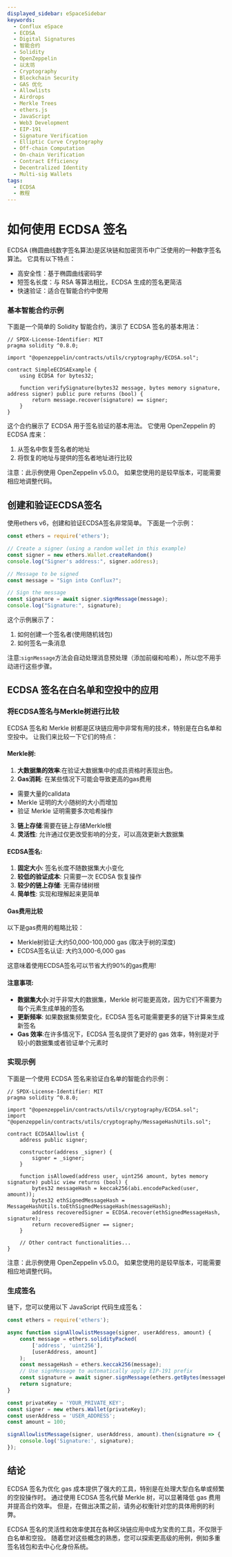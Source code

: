 ```yaml
---
displayed_sidebar: eSpaceSidebar
keywords:
  - Conflux eSpace
  - ECDSA
  - Digital Signatures
  - 智能合约
  - Solidity
  - OpenZeppelin
  - 以太坊
  - Cryptography
  - Blockchain Security
  - GAS 优化
  - Allowlists
  - Airdrops
  - Merkle Trees
  - ethers.js
  - JavaScript
  - Web3 Development
  - EIP-191
  - Signature Verification
  - Elliptic Curve Cryptography
  - Off-chain Computation
  - On-chain Verification
  - Contract Efficiency
  - Decentralized Identity
  - Multi-sig Wallets
tags:
  - ECDSA
  - 教程
---
```


# 如何使用 ECDSA 签名

ECDSA (椭圆曲线数字签名算法)是区块链和加密货币中广泛使用的一种数字签名算法。 它具有以下特点：

- 高安全性：基于椭圆曲线密码学
- 短签名长度：与 RSA 等算法相比，ECDSA 生成的签名更简洁
- 快速验证：适合在智能合约中使用

### 基本智能合约示例

下面是一个简单的 Solidity 智能合约，演示了 ECDSA 签名的基本用法：

```solidity
// SPDX-License-Identifier: MIT
pragma solidity ^0.8.0;

import "@openzeppelin/contracts/utils/cryptography/ECDSA.sol";

contract SimpleECDSAExample {
    using ECDSA for bytes32;

    function verifySignature(bytes32 message, bytes memory signature, address signer) public pure returns (bool) {
        return message.recover(signature) == signer;
    }
}
```

这个合约展示了 ECDSA 用于签名验证的基本用法。 它使用 OpenZeppelin 的 ECDSA 库来：

1. 从签名中恢复签名者的地址
2. 将恢复的地址与提供的签名者地址进行比较

注意：此示例使用 OpenZeppelin v5.0.0。 如果您使用的是较早版本，可能需要相应地调整代码。

## 创建和验证ECDSA签名

使用ethers v6，创建和验证ECDSA签名非常简单。 下面是一个示例：

```javascript
const ethers = require('ethers');

// Create a signer (using a random wallet in this example)
const signer = new ethers.Wallet.createRandom()
console.log("Signer's address:", signer.address);

// Message to be signed
const message = "Sign into Conflux?";

// Sign the message
const signature = await signer.signMessage(message);
console.log("Signature:", signature);
```

这个示例展示了：

1. 如何创建一个签名者(使用随机钱包)
2. 如何签名一条消息

注意:`signMessage`方法会自动处理消息预处理（添加前缀和哈希），所以您不用手动进行这些步骤。

## ECDSA 签名在白名单和空投中的应用

### 将ECDSA签名与Merkle树进行比较

ECDSA 签名和 Merkle 树都是区块链应用中非常有用的技术，特别是在白名单和空投中。 让我们来比较一下它们的特点：

#### Merkle树:

1. **大数据集的效率**:在验证大数据集中的成员资格时表现出色。
2. **Gas消耗**: 在某些情况下可能会导致更高的gas费用
  - 需要大量的calldata
  - Merkle 证明的大小随树的大小而增加
  - 验证 Merkle 证明需要多次哈希操作
3. **链上存储**:需要在链上存储Merkle根
4. **灵活性**: 允许通过仅更改受影响的分支，可以高效更新大数据集

#### ECDSA签名:

1. **固定大小**: 签名长度不随数据集大小变化
2. **较低的验证成本**: 只需要一次 ECDSA 恢复操作
3. **较少的链上存储**: 无需存储树根
4. **简单性**: 实现和理解起来更简单

#### Gas费用比较

以下是gas费用的粗略比较：

- Merkle树验证:大约50,000-100,000 gas (取决于树的深度)
- ECDSA签名认证: 大约3,000-6,000 gas

这意味着使用ECDSA签名可以节省大约90%的gas费用!

#### 注意事项:

- **数据集大小**:对于非常大的数据集，Merkle 树可能更高效，因为它们不需要为每个元素生成单独的签名
- **更新频率**: 如果数据集频繁变化，ECDSA 签名可能需要更多的链下计算来生成新签名
- **Gas 效率**:在许多情况下，ECDSA 签名提供了更好的 gas 效率，特别是对于较小的数据集或者验证单个元素时

### 实现示例

下面是一个使用 ECDSA 签名来验证白名单的智能合约示例：

```solidity
// SPDX-License-Identifier: MIT
pragma solidity ^0.8.0;

import "@openzeppelin/contracts/utils/cryptography/ECDSA.sol";
import "@openzeppelin/contracts/utils/cryptography/MessageHashUtils.sol";

contract ECDSAAllowlist {
    address public signer;

    constructor(address _signer) {
        signer = _signer;
    }

    function isAllowed(address user, uint256 amount, bytes memory signature) public view returns (bool) {
        bytes32 messageHash = keccak256(abi.encodePacked(user, amount));
        bytes32 ethSignedMessageHash = MessageHashUtils.toEthSignedMessageHash(messageHash);
        address recoveredSigner = ECDSA.recover(ethSignedMessageHash, signature);
        return recoveredSigner == signer;
    }

    // Other contract functionalities...
}
```

注意：此示例使用 OpenZeppelin v5.0.0。 如果您使用的是较早版本，可能需要相应地调整代码。

### 生成签名

链下，您可以使用以下 JavaScript 代码生成签名：

```javascript
const ethers = require('ethers');

async function signAllowlistMessage(signer, userAddress, amount) {
    const message = ethers.solidityPacked(
        ['address', 'uint256'],
        [userAddress, amount]
    );
    const messageHash = ethers.keccak256(message);
    // Use signMessage to automatically apply EIP-191 prefix
    const signature = await signer.signMessage(ethers.getBytes(messageHash));
    return signature;
}

const privateKey = 'YOUR_PRIVATE_KEY';
const signer = new ethers.Wallet(privateKey);
const userAddress = 'USER_ADDRESS';
const amount = 100;

signAllowlistMessage(signer, userAddress, amount).then(signature => {
    console.log('Signature:', signature);
});
```

## 结论

ECDSA 签名为优化 gas 成本提供了强大的工具，特别是在处理大型白名单或频繁的空投操作时。 通过使用 ECDSA 签名代替 Merkle 树，可以显著降低 gas 费用并提高合约效率。 但是，在做出决策之前，请务必权衡针对您的具体用例的利弊。

ECDSA 签名的灵活性和效率使其在各种区块链应用中成为宝贵的工具，不仅限于白名单和空投。 随着您对这些概念的熟悉，您可以探索更高级的用例，例如多重签名钱包和去中心化身份系统。
